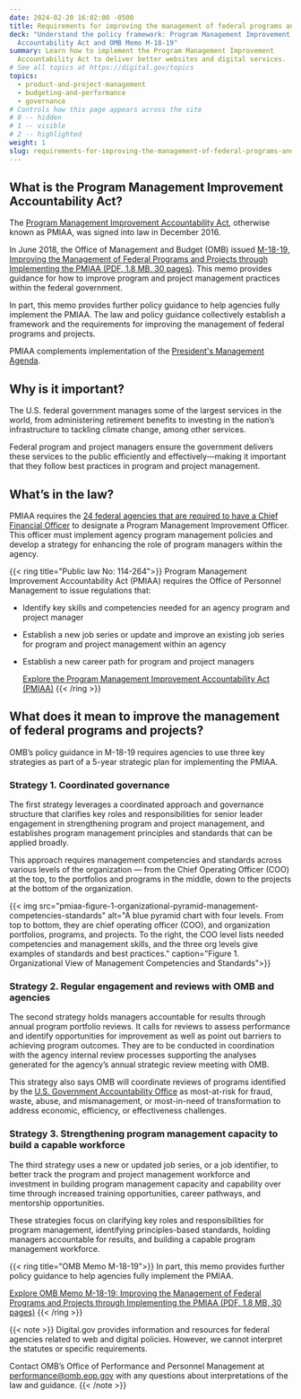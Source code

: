 ```yaml
---
date: 2024-02-20 16:02:00 -0500
title: Requirements for improving the management of federal programs and projects
deck: "Understand the policy framework: Program Management Improvement
  Accountability Act and OMB Memo M-18-19"
summary: Learn how to implement the Program Management Improvement
  Accountability Act to deliver better websites and digital services.
# See all topics at https://digital.gov/topics
topics:
  - product-and-project-management
  - budgeting-and-performance
  - governance
# Controls how this page appears across the site
# 0 -- hidden
# 1 -- visible
# 2 -- highlighted
weight: 1
slug: requirements-for-improving-the-management-of-federal-programs-and-projects
---
```

## What is the Program Management Improvement Accountability Act?

The [Program Management Improvement Accountability Act](https://www.congress.gov/bill/114th-congress/senate-bill/1550), otherwise known as PMIAA, was signed into law in December 2016.

In June 2018, the Office of Management and Budget (OMB) issued [M-18-19, Improving the Management of Federal Programs and Projects through Implementing the PMIAA (PDF, 1.8 MB, 30 pages)](https://www.whitehouse.gov/wp-content/uploads/2018/06/M-18-19.pdf). This memo provides guidance for how to improve program and project management practices within the federal government.

In part, this memo provides further policy guidance to help agencies fully implement the PMIAA. The law and policy guidance collectively establish a framework and the requirements for improving the management of federal programs and projects.

PMIAA complements implementation of the [President's Management Agenda](https://www.performance.gov/pma/).

## Why is it important?

The U.S. federal government manages some of the largest services in the world, from administering retirement benefits to investing in the nation’s infrastructure to tackling climate change, among other services.

Federal program and project managers ensure the government delivers these services to the public efficiently and effectively—making it important that they follow best practices in program and project management.

## What’s in the law?

PMIAA requires the [24 federal agencies that are required to have a Chief Financial Officer](https://www.cio.gov/handbook/it-laws/cfo-act/?clickEvt) to designate a Program Management Improvement Officer. This officer must implement agency program management policies and develop a strategy for enhancing the role of program managers within the agency.

{{< ring title="Public law No: 114-264">}}
  Program Management Improvement Accountability Act (PMIAA) requires the Office of Personnel Management to issue regulations that:

* Identify key skills and competencies needed for an agency program and project manager
* Establish a new job series or update and improve an existing job series for program and project management within an agency
* Establish a new career path for program and project managers
  
  [Explore the Program Management Improvement Accountability Act (PMIAA)](https://www.congress.gov/bill/114th-congress/senate-bill/1550/text)
{{< /ring >}}

## What does it mean to improve the management of federal programs and projects?

OMB’s policy guidance in M-18-19 requires agencies to use three key strategies as part of a 5-year strategic plan for implementing the PMIAA.

### Strategy 1. Coordinated governance

The first strategy leverages a coordinated approach and governance structure that clarifies key roles and responsibilities for senior leader engagement in strengthening program and project management, and establishes program management principles and standards that can be applied broadly.

This approach requires management competencies and standards across various levels of the organization — from the Chief Operating Officer (COO) at the top, to the portfolios and programs in the middle, down to the projects at the bottom of the organization.

{{< img src="pmiaa-figure-1-organizational-pyramid-management-competencies-standards" alt="A blue pyramid chart with four levels. From top to bottom, they are chief operating officer (COO), and organization portfolios, programs, and projects. To the right, the COO level lists needed competencies and management skills, and the three org levels give examples of standards and best practices." caption="Figure 1. Organizational View of Management Competencies and Standards">}}

### Strategy 2. Regular engagement and reviews with OMB and agencies

The second strategy holds managers accountable for results through annual program portfolio reviews. It calls for reviews to assess performance and identify opportunities for improvement as well as point out barriers to achieving program outcomes. They are to be conducted in coordination with the agency internal review processes supporting the analyses generated for the agency’s annual strategic review meeting with OMB.

This strategy also says OMB will coordinate reviews of programs identified by the [U.S. Government Accountability Office](https://www.gao.gov/) as most-at-risk for fraud, waste, abuse, and mismanagement, or most-in-need of transformation to address economic, efficiency, or effectiveness challenges.

### Strategy 3. Strengthening program management capacity to build a capable workforce

The third strategy uses a new or updated job series, or a job identifier, to better track the program and project management workforce and investment in building program management capacity and capability over time through increased training opportunities, career pathways, and mentorship opportunities.

These strategies focus on clarifying key roles and responsibilities for program management, identifying principles-based standards, holding managers accountable for results, and building a capable program management workforce.

{{< ring title="OMB Memo M-18-19">}}
  In part, this memo provides further policy guidance to help agencies fully implement the PMIAA. 

  [Explore OMB Memo M-18-19: Improving the Management of Federal Programs and Projects through Implementing the PMIAA (PDF, 1.8 MB, 30 pages)](https://www.whitehouse.gov/wp-content/uploads/2018/06/M-18-19.pdf)
{{< /ring >}}

{{< note >}} 
  Digital.gov provides information and resources for federal agencies related to web and digital policies. However, we cannot interpret the statutes or specific requirements.
  
  Contact OMB’s Office of Performance and Personnel Management at [performance@omb.eop.gov](performance@omb.eop.gov) with any questions about interpretations of the law and guidance. 
{{< /note >}}